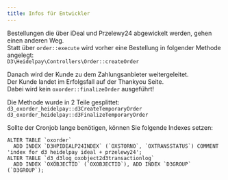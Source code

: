 ```yaml
---
title: Infos für Entwickler
---
```


Bestellungen die über iDeal und Przelewy24 abgewickelt werden, gehen einen anderen Weg.  
Statt über `order::execute` wird vorher eine Bestellung in folgender Methode angelegt:  
`D3\Heidelpay\Controllers\Order::createOrder`
  
Danach wird der Kunde zu dem Zahlungsanbieter weitergeleitet.  
Der Kunde landet im Erfolgsfall auf der Thankyou Seite.  
Dabei wird kein `oxorder::finalizeOrder` ausgeführt!

Die Methode wurde in 2 Teile gesplittet:  
`d3_oxorder_heidelpay::d3CreateTemporaryOrder`  
`d3_oxorder_heidelpay::d3FinalizeTemporaryOrder`

Sollte der Cronjob lange benötigen, können Sie folgende Indexes setzen:
```mysql
ALTER TABLE `oxorder` 
  ADD INDEX `D3HPIDEALP24INDEX` (`OXSTORNO`, `OXTRANSSTATUS`) COMMENT 'index for d3 heidelpay ideal + przelewy24';
ALTER TABLE `d3_d3log_oxobject2d3transactionlog` 
  ADD INDEX `OXOBJECTID` (`OXOBJECTID`), ADD INDEX `D3GROUP` (`D3GROUP`);
```
